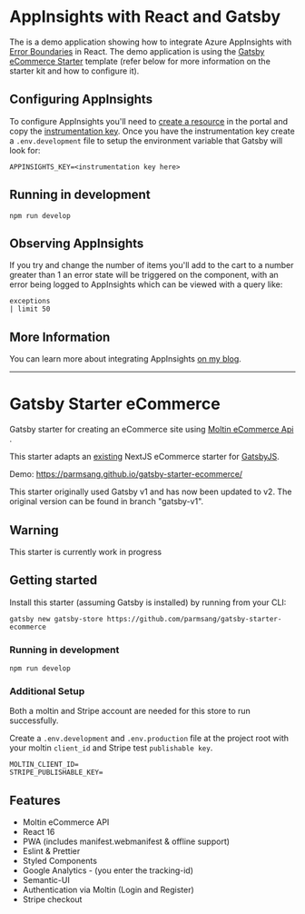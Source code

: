 # AppInsights with React and Gatsby

The is a demo application showing how to integrate Azure AppInsights with
[Error Boundaries](https://reactjs.org/docs/error-boundaries.html) in React. The
demo application is using the
[Gatsby eCommerce Starter](#gatsby-starter-ecommerce) template (refer below for
more information on the starter kit and how to configure it).

## Configuring AppInsights

To configure AppInsights you'll need to
[create a resource](https://docs.microsoft.com/en-gb/azure/azure-monitor/app/create-new-resource?WT.mc_id=reactappinsights-github-aapowell)
in the portal and copy the
[instrumentation key](https://docs.microsoft.com/en-gb/azure/azure-monitor/app/create-new-resource?WT.mc_id=reactappinsights-github-aapowell#copy-the-instrumentation-key).
Once you have the instrumentation key create a `.env.development` file to setup
the environment variable that Gatsby will look for:

```dosini
APPINSIGHTS_KEY=<instrumentation key here>
```

## Running in development

`npm run develop`

## Observing AppInsights

If you try and change the number of items you'll add to the cart to a number
greater than 1 an error state will be triggered on the component, with an error
being logged to AppInsights which can be viewed with a query like:

```
exceptions
| limit 50
```

## More Information

You can learn more about integrating AppInsights
[on my blog](https://www.aaron-powell.com/posts/2019-10-24-using-react-error-boundaries-with-appinsights/).

---

# Gatsby Starter eCommerce

Gatsby starter for creating an eCommerce site using
[Moltin eCommerce Api ](https://moltin.com/).

This starter adapts an
[existing](https://github.com/moltin-examples/nextjs-demo-store) NextJS
eCommerce starter for [GatsbyJS](https://www.gatsbyjs.org/).

Demo: <https://parmsang.github.io/gatsby-starter-ecommerce/>

This starter originally used Gatsby v1 and has now been updated to v2. The
original version can be found in branch "gatsby-v1".

## Warning

This starter is currently work in progress

## Getting started

Install this starter (assuming Gatsby is installed) by running from your CLI:

`gatsby new gatsby-store https://github.com/parmsang/gatsby-starter-ecommerce`

### Running in development

`npm run develop`

### Additional Setup

Both a moltin and Stripe account are needed for this store to run successfully.

Create a `.env.development` and `.env.production` file at the project root with
your moltin `client_id` and Stripe test `publishable key`.

```dosini
MOLTIN_CLIENT_ID=
STRIPE_PUBLISHABLE_KEY=
```

## Features

- Moltin eCommerce API
- React 16
- PWA (includes manifest.webmanifest & offline support)
- Eslint & Prettier
- Styled Components
- Google Analytics - (you enter the tracking-id)
- Semantic-UI
- Authentication via Moltin (Login and Register)
- Stripe checkout
